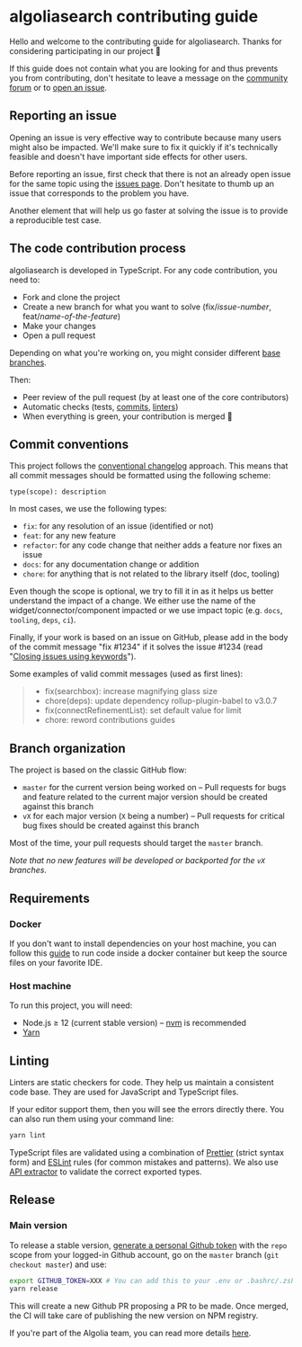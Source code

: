 # algoliasearch contributing guide

Hello and welcome to the contributing guide for algoliasearch. Thanks for considering participating in our project 🙇

If this guide does not contain what you are looking for and thus prevents you from contributing, don't hesitate to leave a message on the [community forum](https://discourse.algolia.com/) or to [open an issue](https://github.com/algolia/algoliasearch-client-javascript/issues).

## Reporting an issue

Opening an issue is very effective way to contribute because many users might also be impacted. We'll make sure to fix it quickly if it's technically feasible and doesn't have important side effects for other users.

Before reporting an issue, first check that there is not an already open issue for the same topic using the [issues page](https://github.com/algolia/algoliasearch-client-javascript/issues). Don't hesitate to thumb up an issue that corresponds to the problem you have.

Another element that will help us go faster at solving the issue is to provide a reproducible test case.

## The code contribution process

algoliasearch is developed in TypeScript. For any code contribution, you need to:

- Fork and clone the project
- Create a new branch for what you want to solve (fix/_issue-number_, feat/_name-of-the-feature_)
- Make your changes
- Open a pull request

Depending on what you're working on, you might consider different [base branches](#branch-organization).

Then:

- Peer review of the pull request (by at least one of the core contributors)
- Automatic checks (tests, [commits](#commit-conventions), [linters](#linting))
- When everything is green, your contribution is merged 🚀

## Commit conventions

This project follows the [conventional changelog](https://conventionalcommits.org/) approach. This means that all commit messages should be formatted using the following scheme:

```
type(scope): description
```

In most cases, we use the following types:

- `fix`: for any resolution of an issue (identified or not)
- `feat`: for any new feature
- `refactor`: for any code change that neither adds a feature nor fixes an issue
- `docs`: for any documentation change or addition
- `chore`: for anything that is not related to the library itself (doc, tooling)

Even though the scope is optional, we try to fill it in as it helps us better understand the impact of a change. We either use the name of the widget/connector/component impacted or we use impact topic (e.g. `docs`, `tooling`, `deps`, `ci`).

Finally, if your work is based on an issue on GitHub, please add in the body of the commit message "fix #1234" if it solves the issue #1234 (read "[Closing issues using keywords](https://help.github.com/en/articles/closing-issues-using-keywords)").

Some examples of valid commit messages (used as first lines):

> - fix(searchbox): increase magnifying glass size
> - chore(deps): update dependency rollup-plugin-babel to v3.0.7
> - fix(connectRefinementList): set default value for limit
> - chore: reword contributions guides

## Branch organization

The project is based on the classic GitHub flow:

- `master` for the current version being worked on – Pull requests for bugs and feature related to the current major version should be created against this branch
- `vX` for each major version (`X` being a number) – Pull requests for critical bug fixes should be created against this branch

Most of the time, your pull requests should target the `master` branch.

_Note that no new features will be developed or backported for the `vX` branches._

## Requirements

### Docker

If you don't want to install dependencies on your host machine, you can follow this [guide](http:s//github.com/algolia/algoliasearch-client-javascript/blob/master/DOCKER_README.MD) to run code inside a docker container but keep the source files on your favorite IDE.

### Host machine

To run this project, you will need:

- Node.js ≥ 12 (current stable version) – [nvm](https://github.com/creationix/nvm#install-script) is recommended
- [Yarn](https://yarnpkg.com)

## Linting

Linters are static checkers for code. They help us maintain a consistent code base. They are used for JavaScript and TypeScript files.

If your editor support them, then you will see the errors directly there. You can also run them using your command line:

```sh
yarn lint
```

TypeScript files are validated using a combination of [Prettier](https://github.com/prettier/prettier) (strict syntax form) and [ESLint](https://github.com/eslint/eslint) rules (for common mistakes and patterns). We also use [API extractor](https://api-extractor.com) to validate the correct exported types.

## Release

### Main version

To release a stable version, [generate a personal Github token](https://github.com/settings/tokens/new) with the `repo` scope from your logged-in Github account, go on the `master` branch (`git checkout master`) and use:

```sh
export GITHUB_TOKEN=XXX # You can add this to your .env or .bashrc/.zshrc configuration file.
yarn release
```

This will create a new Github PR proposing a PR to be made. Once merged, the CI will take care of publishing the new version on NPM registry.

If you're part of the Algolia team, you can read more details [here](https://algolia.atlassian.net/wiki/spaces/DX/pages/2034925622/JavaScript+v4+release+process).

